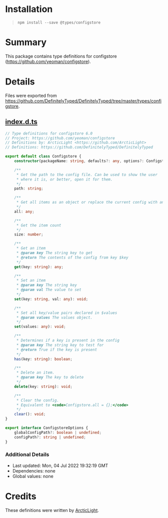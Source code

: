 # Installation
> `npm install --save @types/configstore`

# Summary
This package contains type definitions for configstore (https://github.com/yeoman/configstore).

# Details
Files were exported from https://github.com/DefinitelyTyped/DefinitelyTyped/tree/master/types/configstore.
## [index.d.ts](https://github.com/DefinitelyTyped/DefinitelyTyped/tree/master/types/configstore/index.d.ts)
````ts
// Type definitions for configstore 6.0
// Project: https://github.com/yeoman/configstore
// Definitions by: ArcticLight <https://github.com/ArcticLight>
// Definitions: https://github.com/DefinitelyTyped/DefinitelyTyped

export default class Configstore {
    constructor(packageName: string, defaults?: any, options?: ConfigstoreOptions);

    /**
     * Get the path to the config file. Can be used to show the user
     * where it is, or better, open it for them.
     */
    path: string;

    /**
     * Get all items as an object or replace the current config with an object.
     */
    all: any;

    /**
     * Get the item count
     */
    size: number;

    /**
     * Get an item
     * @param key The string key to get
     * @return The contents of the config from key $key
     */
    get(key: string): any;

    /**
     * Set an item
     * @param key The string key
     * @param val The value to set
     */
    set(key: string, val: any): void;

    /**
     * Set all key/value pairs declared in $values
     * @param values The values object.
     */
    set(values: any): void;

    /**
     * Determines if a key is present in the config
     * @param key The string key to test for
     * @return True if the key is present
     */
    has(key: string): boolean;

    /**
     * Delete an item.
     * @param key The key to delete
     */
    delete(key: string): void;

    /**
     * Clear the config.
     * Equivalent to <code>Configstore.all = {};</code>
     */
    clear(): void;
}

export interface ConfigstoreOptions {
    globalConfigPath?: boolean | undefined;
    configPath?: string | undefined;
}

````

### Additional Details
 * Last updated: Mon, 04 Jul 2022 19:32:19 GMT
 * Dependencies: none
 * Global values: none

# Credits
These definitions were written by [ArcticLight](https://github.com/ArcticLight).
